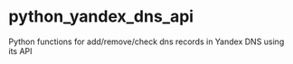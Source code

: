 # python_yandex_dns_api
Python functions for add/remove/check dns records in Yandex DNS using its API
